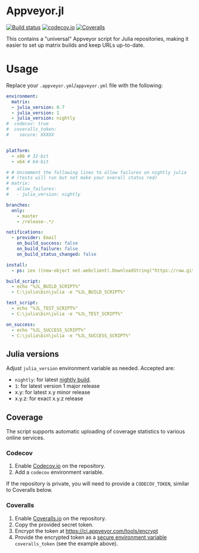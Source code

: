 # Appveyor.jl

[![Build status](https://ci.appveyor.com/api/projects/status/rbca6b6qclxqdhwx/branch/version-1?svg=true)](https://ci.appveyor.com/project/simonbyrne/appveyor-jl)
[![codecov.io](http://codecov.io/github/JuliaCI/Appveyor.jl/coverage.svg?branch=master)](http://codecov.io/github/JuliaCI/Appveyor.jl?branch=version-1)
[![Coveralls](https://coveralls.io/repos/github/JuliaCI/Appveyor.jl/badge.svg?branch=version-1)](https://coveralls.io/github/JuliaCI/Appveyor.jl?branch=version-1)

This contains a "universal" Appveyor script for Julia repositories, making it easier to set up matrix builds and keep URLs up-to-date.

# Usage

Replace your `.appveyor.yml`/`appveyor.yml` file with the following:

```yaml
environment:
  matrix:
  - julia_version: 0.7
  - julia_version: 1
  - julia_version: nightly
#  codecov: true
#  coveralls_token:
#    secure: XXXXX


platform:
  - x86 # 32-bit
  - x64 # 64-bit

# # Uncomment the following lines to allow failures on nightly julia
# # (tests will run but not make your overall status red)
# matrix:
#   allow_failures:
#   - julia_version: nightly

branches:
  only:
    - master
    - /release-.*/

notifications:
  - provider: Email
    on_build_success: false
    on_build_failure: false
    on_build_status_changed: false

install:
  - ps: iex ((new-object net.webclient).DownloadString("https://raw.githubusercontent.com/JuliaCI/Appveyor.jl/version-1/bin/install.ps1"))

build_script:
  - echo "%JL_BUILD_SCRIPT%"
  - C:\julia\bin\julia -e "%JL_BUILD_SCRIPT%"

test_script:
  - echo "%JL_TEST_SCRIPT%"
  - C:\julia\bin\julia -e "%JL_TEST_SCRIPT%"

on_success:
  - echo "%JL_SUCCESS_SCRIPT%"
  - C:\julia\bin\julia -e "%JL_SUCCESS_SCRIPT%"
```

## Julia versions

Adjust `julia_version` environment variable as needed. Accepted are:
 - `nightly`: for latest [nightly build](https://julialang.org/downloads/nightlies.html).
 - `1`: for latest version 1 major release
 - x.y: for latest x.y minor release
 - x.y.z: for exact x.y.z release

## Coverage

The script supports automatic uploading of coverage statistics to various online services.

### Codecov

1. Enable [Codecov.io](https://codecov.io/) on the repository.
2. Add a `codecov` environment variable.

If the repository is private, you will need to provide a `CODECOV_TOKEN`, similar to Coveralls below.

### Coveralls 

1. Enable [Coveralls.io](https://coveralls.io/) on the repository.
2. Copy the provided secret token.
3. Encrypt the token at https://ci.appveyor.com/tools/encrypt
4. Provide the encrypted token as a [secure environment variable](https://www.appveyor.com/docs/how-to/secure-files/#decrypting-files-during-an-appveyor-build) `coveralls_token` (see the example above).
